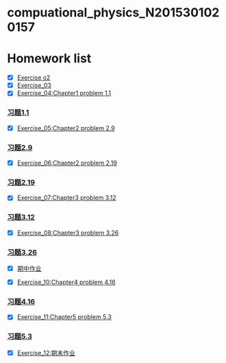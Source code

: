 # compuational_physics_N2015301020157
# Homework list
- [x]  [Exercise o2](https://github.com/XiaoxiaTao/compuational_physics_N2015301020157/blob/master/Exercise_02)
- [x] [Exercise_03](https://github.com/XiaoxiaTao/compuational_physics_N2015301020157/blob/master/Exercise_03.py)
- [x] [Exercise_04:Chapter1 problem 1.1](https://github.com/XiaoxiaTao/compuational_physics_N2015301020157/blob/master/Exercise_04:Chapter1%20problem%201.1.py)
### [习题1.1](https://www.zybuluo.com/Xiaoxia-/note/901840)
- [x] [Exercise_05:Chapter2 problem 2.9](https://github.com/XiaoxiaTao/compuational_physics_N2015301020157/blob/master/Exercise_05:Chapter2%20problem2.9.py)
### [习题2.9](https://www.zybuluo.com/Xiaoxia-/note/914566)
- [x] [Exercise_06:Chapter2 problem 2.19](https://github.com/XiaoxiaTao/compuational_physics_N2015301020157/blob/master/Exercise_06:Chapter2%20problem%202.19.py)
### [习题2.19](https://www.zybuluo.com/Xiaoxia-/note/921286)

- [x] [Exercise_07:Chapter3 problem 3.12](https://github.com/XiaoxiaTao/compuational_physics_N2015301020157/blob/master/Exercise_07:Chapter3%20problem%203.12%20%E5%AE%9E%E9%AA%8C%E6%8A%A5%E5%91%8A.py)
### [习题3.12](https://www.zybuluo.com/Xiaoxia-/note/932115)
- [x] [Exercise_08:Chapter3 problem 3.26](https://github.com/XiaoxiaTao/compuational_physics_N2015301020157/blob/master/Exercise_08:Chapter3%20problem%203.26.py)
### [习题3.26](https://www.zybuluo.com/Xiaoxia-/note/932113)
- [x] [期中作业](https://www.zybuluo.com/Xiaoxia-/note/932075)

- [x] [Exercise_10:Chapter4 problem 4.16](https://github.com/XiaoxiaTao/compuational_physics_N2015301020157/blob/master/Exercise_10:Chapter4%20problem%204.16.py)
### [习题4.16](https://www.zybuluo.com/Xiaoxia-/note/971314)
- [x] [Exercise_11:Chapter5 problem 5.3](https://github.com/XiaoxiaTao/compuational_physics_N2015301020157/blob/master/Exercise_11:Chapter5%20problem%205.3.py)
### [习题5.3](https://www.zybuluo.com/Xiaoxia-/note/971518)
- [x] [Exercise_12:期末作业](https://www.zybuluo.com/Xiaoxia-/note/996466)
